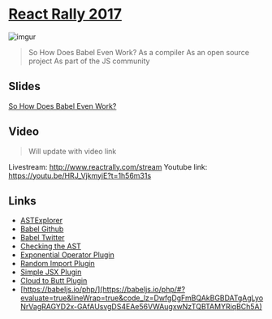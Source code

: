 # [React Rally 2017](http://www.reactrally.com/schedule)

![imgur](http://i.imgur.com/1bh2uXr.png)

> So How Does Babel Even Work?
> As a compiler
> As an open source project
> As part of the JS community

## Slides

[So How Does Babel Even Work?](http://henryzoo.com/so-how-does-babel-even-work)

## Video

> Will update with video link

Livestream: http://www.reactrally.com/stream
Youtube link: https://youtu.be/HRJ_VjkmyiE?t=1h56m31s

## Links

- [ASTExplorer](http://astexplorer.net)
- [Babel Github](https://github.com/babel/babel/)
- [Babel Twitter](https://twitter.com/babeljs)
- [Checking the AST](http://astexplorer.net/#/gist/53ca482054e9f471daf9437f0aa6f2c9/80a4febae0834fa19fced79aba8f8b4418fa7bf2)
- [Exponential Operator Plugin](http://astexplorer.net/#/gist/28b1af567b94cea4fd609c2af7050e14/943d4b9e0d91e9a771cb31cf51b47551a20f4682)
- [Random Import Plugin](http://astexplorer.net/#/gist/29483452ae48f36bf06091701ce6947f/072aaea4c34b9783843de02d8b8fa7ed30d8bd2a)
- [Simple JSX Plugin](http://astexplorer.net/#/gist/e12c37f1f5f77c4906c325e9370ae569/9aa139e72d52d69c6204f97ecefe76baece93f7d)
- [Cloud to Butt Plugin](http://astexplorer.net/#/gist/45d927d70bc07f21df29740f4899e8cc/990f02234a8b836e97301d29c1c7e92ab9ec7ba8)
- [https://babeljs.io/php/](https://babeljs.io/php/#?evaluate=true&lineWrap=true&code_lz=DwfgDgFmBQAkBGBDATgAgLyoNrVagRAGYD2x-GAfAUsvgDS4EAe56VWAugxwNzTQBTAMYRiqBCh5A)
